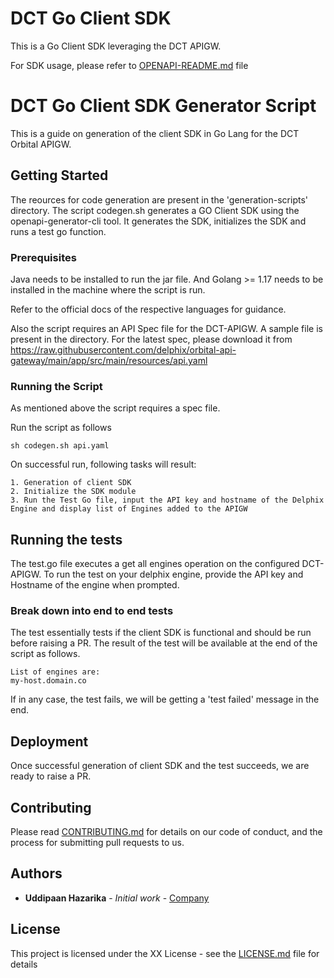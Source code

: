 # DCT Go Client SDK

This is a Go Client SDK leveraging the DCT APIGW.

For SDK usage, please refer to [OPENAPI-README.md](OPENAPI-README.md) file

# DCT Go Client SDK Generator Script

This is a guide on generation of the client SDK in Go Lang for the DCT Orbital APIGW.

## Getting Started

The reources for code generation are present in the 'generation-scripts' directory.
The script codegen.sh generates a GO Client SDK using the openapi-generator-cli tool. It generates the SDK, initializes the SDK and runs a test go function.

### Prerequisites

Java needs to be installed to run the jar file. And Golang >= 1.17 needs to be installed in the machine where the script is run.

Refer to the official docs of the respective languages for guidance.

Also the script requires an API Spec file for the DCT-APIGW. A sample file is present in the directory. For the latest spec, please download it from https://raw.githubusercontent.com/delphix/orbital-api-gateway/main/app/src/main/resources/api.yaml

### Running the Script

As mentioned above the script requires a spec file.

Run the script as follows

```
sh codegen.sh api.yaml
```

On successful run, following tasks will result:

```
1. Generation of client SDK
2. Initialize the SDK module
3. Run the Test Go file, input the API key and hostname of the Delphix Engine and display list of Engines added to the APIGW
```

## Running the tests

The test.go file executes a get all engines operation on the configured DCT-APIGW. 
To run the test on your delphix engine, provide the API key and Hostname of the engine when prompted.

### Break down into end to end tests

The test essentially tests if the client SDK is functional and should be run before raising a PR.
The result of the test will be available at the end of the script as follows.

```
List of engines are:
my-host.domain.co
```

If in any case, the test fails, we will be getting a 'test failed' message in the end.

## Deployment

Once successful generation of client SDK and the test succeeds, we are ready to raise a PR.

## Contributing

Please read [CONTRIBUTING.md](https://github.com/delphix/.github/blob/master/CONTRIBUTING.md) for details on our code of conduct, and the process for submitting pull requests to us.

## Authors

- **Uddipaan Hazarika** - _Initial work_ - [Company](https://github.com/delphix/)

## License

This project is licensed under the XX License - see the [LICENSE.md](LICENSE.md) file for details
